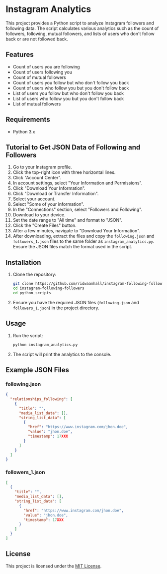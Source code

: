 # Instagram Analytics

This project provides a Python script to analyze Instagram followers and following data. The script calculates various analytics such as the count of followers, following, mutual followers, and lists of users who don't follow back or are not followed back.

## Features

- Count of users you are following
- Count of users following you
- Count of mutual followers
- Count of users you follow but who don't follow you back
- Count of users who follow you but you don't follow back
- List of users you follow but who don't follow you back
- List of users who follow you but you don't follow back
- List of mutual followers

## Requirements

- Python 3.x

## Tutorial to Get JSON Data of Following and Followers

1. Go to your Instagram profile.
2. Click the top-right icon with three horizontal lines.
3. Click "Account Center".
4. In account settings, select "Your Information and Permissions".
5. Click "Download Your Information".
6. Click "Download or Transfer Information".
7. Select your account.
8. Select "Some of your information".
9. In the "Connections" section, select "Followers and Following".
10. Download to your device.
11. Set the date range to "All time" and format to "JSON".
12. Click the "Create Files" button.
13. After a few minutes, navigate to "Download Your Information".
14. After downloading, extract the files and copy the `following.json` and `followers_1.json` files to the same folder as `instagram_analytics.py`. Ensure the JSON files match the format used in the script.

## Installation

1. Clone the repository:

    ```sh
    git clone https://github.com/ridwaanhall/instagram-following-followers.git
    cd instagram-following-followers
    cd python_scripts
    ```

2. Ensure you have the required JSON files (`following.json` and `followers_1.json`) in the project directory.

## Usage

1. Run the script:

    ```sh
    python instagram_analytics.py
    ```

2. The script will print the analytics to the console.

## Example JSON Files

### following.json

```json
{
  "relationships_following": [
    {
      "title": "",
      "media_list_data": [],
      "string_list_data": [
        {
          "href": "https://www.instagram.com/jhon.doe",
          "value": "jhon.doe",
          "timestamp": 17XXX
        }
      ]
    }
  ]
}
```

### followers_1.json

```json
[
  {
    "title": "",
    "media_list_data": [],
    "string_list_data": [
      {
        "href": "https://www.instagram.com/jhon.doe",
        "value": "jhon.doe",
        "timestamp": 17XXX
      }
    ]
  }
]
```

## License

This project is licensed under the [MIT License](LICENSE).
